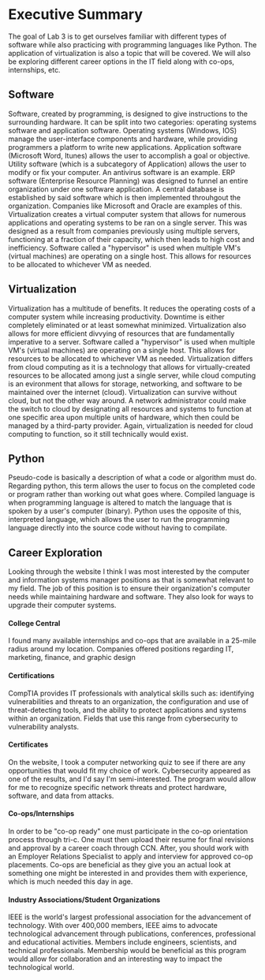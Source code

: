 # Executive Summary
The goal of Lab 3 is to get ourselves familiar with different types of software while also practicing with programming languages like Python. The application of virtualization is also a topic that will be covered. We will also be exploring different career options in the IT field along with co-ops, internships, etc.
## Software
Software, created by programming, is designed to give instructions to the surrounding hardware. It can be split into two categories: operating systems software and application software. Operating systems (Windows, IOS) manage the user-interface components and hardware, while providing programmers a platform to write new applications. Application software (Microsoft Word, Itunes) allows the user to accomplish a goal or objective. Utility software (which is a subcategory of Application) allows the user to modify or fix your computer. An antivirus software is an example. ERP software (Enterprise Resource Planning) was designed to funnel an entire organization under one software application. A central database is established by said software which is then implemented throuhgout the organization. Companies like Microsoft and Oracle are examples of this. Virtualization creates a virtual computer system that allows for numerous applications and operating systems to be ran on a single server. This was designed as a result from companies previously using multiple servers, functioning at a fraction of their capacity, which then leads to high cost and inefficiency. Software called a "hypervisor" is used when multiple VM's (virtual machines) are operating on a single host. This allows for resources to be allocated to whichever VM as needed.
## Virtualization
Virtualization has a multitude of benefits. It reduces the operating costs of a computer system while increasing productivity. Downtime is either completely eliminated or at least somewhat minimized. Virtualization also allows for more efficient divvying of resources that are fundamentally imperative to a server. Software called a "hypervisor" is used when multiple VM's (virtual machines) are operating on a single host. This allows for resources to be allocated to whichever VM as needed. Virtualization differs from cloud computing as it is a technology that allows for virtually-created resources to be allocated among just a single server, while cloud computing is an evironment that allows for storage, networking, and software to be maintained over the internet (cloud). Virtualization can survive without cloud, but not the other way around. A network administrator could make the switch to cloud by designating all resources and systems to function at one specific area upon multiple units of hardware, which then could be managed by a third-party provider. Again, virtualization is needed for cloud computing to function, so it still technically would exist.
## Python
Pseudo-code is basically a description of what a code or algorithm must do. Regarding python, this term allows the user to focus on the completed code or program rather than working out what goes where. Compiled language is when programming language is altered to match the language that is spoken by a user's computer (binary). Python uses the opposite of this, interpreted language, which allows the user to run the programming language directly into the source code without having to compilate.  
## Career Exploration
Looking through the website I think I was most interested by the computer and information systems manager positions as that is somewhat relevant to my field. The job of this position is to ensure their organization's computer needs while maintaining hardware and software. They also look for ways to upgrade their computer systems.
#### College Central
I found many available internships and co-ops that are available in a 25-mile radius around my location. Companies offered positions regarding IT, marketing, finance, and graphic design
#### Certifications
CompTIA provides IT professionals with analytical skills such as: identifying vulnerabilities and threats to an organization, the configuration and use of threat-detecting tools, and the ability to protect applications and systems within an organization. Fields that use this range from cybersecurity to vulnerability analysts.
#### Certificates
On the website, I took a computer networking quiz to see if there are any opportunities that would fit my choice of work. Cybersecurity appeared as one of the results, and I'd say I'm semi-interested. The program would allow for me to recognize specific network threats and protect hardware, software, and data from attacks.
#### Co-ops/Internships
In order to be "co-op ready" one must participate in the co-op orientation process through tri-c. One must then upload their resume for final revisions and approval by a career coach through CCN. After, you should work with an Employer Relations Specialist to apply and interview for approved co-op placements. Co-ops are beneficial as they give you an actual look at something one might be interested in and provides them with experience, which is much needed this day in age.
#### Industry Associations/Student Organizations
IEEE is the world's largest professional association for the advancement of technology. With over 400,000 members, IEEE aims to advocate technological advancement through publications, conferences, professional and educational activities. Members include engineers, scientists, and technical professionals. Membership would be beneficial as this program would allow for collaboration and an interesting way to impact the technological world.
